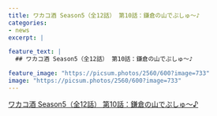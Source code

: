 ```yaml
---
title: ワカコ酒 Season5（全12話） 第10話：鎌倉の山でぷしゅ～♪
categories:
- news
excerpt: |

feature_text: |
  ## ワカコ酒 Season5（全12話） 第10話：鎌倉の山でぷしゅ～♪

feature_image: "https://picsum.photos/2560/600?image=733"
image: "https://picsum.photos/2560/600?image=733"
---
```


[ワカコ酒 Season5（全12話） 第10話：鎌倉の山でぷしゅ～♪](https://www.necoweb.com/neco/program/detail.php?id=5334&)
